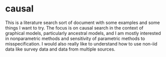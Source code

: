 # causal

This is a literature search sort of document with some examples and some things I want to try.  The focus is on causal 
search in the context of graphical models, particularly ancestral models, and I am mostly interested in nonparametric methods and 
sensitivity of parametric methods to misspecification.  I would also really like to understand how to use non-iid data like 
survey data and data from multiple sources.
